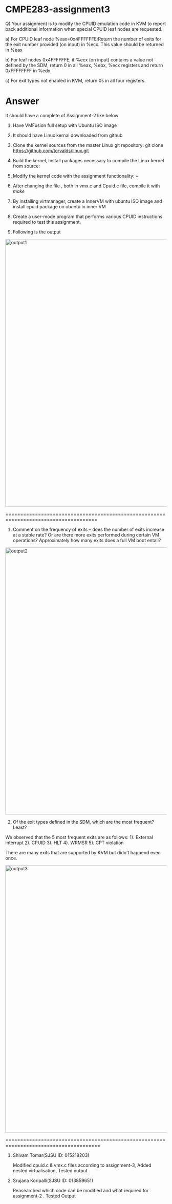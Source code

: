 # CMPE283-assignment3

Q) Your assignment is to modify the CPUID emulation code in KVM to report back additional information when special CPUID leaf nodes are requested.

a) For CPUID leaf node %eax=0x4FFFFFFE:Return the number of exits for the exit number provided (on input) in %ecx. This value should be returned in %eax

b) For leaf nodes 0x4FFFFFFE, if %ecx (on input) contains a value not defined by the SDM, return 0 in all %eax, %ebx, %ecx registers and return 0xFFFFFFFF in %edx. 

c) For exit types not enabled in KVM, return 0s in all four registers.

# Answer

It should have a complete of Assignment-2 like below

1) Have VMFusion full setup with Ubuntu ISO image

2) It should have Linux kernal downloaded from github

3) Clone the kernel sources from the master Linux git repository:
git clone https://github.com/torvalds/linux.git

4) Build the kernel, Install packages necessary to compile the Linux kernel from source:

5) Modify the kernel code with the assignment functionality: ◦

6) After changing the file , both in vmx.c and Cpuid.c file, compile it with *make*

7) By installing virtmanager, create a InnerVM with ubuntu ISO image and install cpuid package on ubuntu in inner VM

8) Create a user-mode program that performs various CPUID instructions required to test this assignment.

9) Following is the output

<img width="837" alt="output1" src="https://user-images.githubusercontent.com/71058994/102035806-3932d500-3d76-11eb-9731-9d1748359bd9.png">


=====================================================================================

1) Comment on the frequency of exits – does the number of exits increase at a stable rate? Or are there more exits performed during certain VM operations? Approximately how many exits does a full VM boot entail?

<img width="835" alt="output2" src="https://user-images.githubusercontent.com/71058994/102035918-7dbe7080-3d76-11eb-91ae-d83cf23d5c0f.png">

2) Of the exit types defined in the SDM, which are the most frequent? Least?

We observed that the 5 most frequent exits are as follows:
1). External interrupt
2). CPUID
3). HLT
4). WRMSR
5). CPT violation

There are many exits that are supported by KVM but didn't happend even once.

<img width="836" alt="output3" src="https://user-images.githubusercontent.com/71058994/102035969-9af33f00-3d76-11eb-8350-fa661121ca6d.png">

======================================================================================

1) Shivam Tomar(SJSU ID: 015218203) 

    Modified cpuid.c & vmx.c files according to assignment-3, Added nested virtualisation, Tested output

2) Srujana Koripalli(SJSU ID: 013859651)

    Reasearched which code can be modified and what required for assignment-2 . Tested Output 

